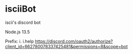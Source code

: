 # isciiBot
iscii's discord bot

Node.js 13.5

Prefix: i.
i.help
https://discord.com/oauth2/authorize?client_id=662780078337425481&permissions=8&scope=bot
